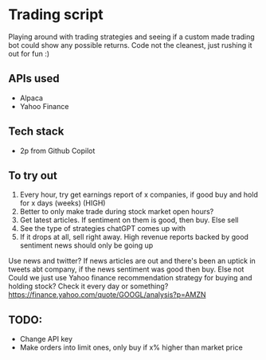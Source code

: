 # Trading script
Playing around with trading strategies and seeing if a custom made trading bot could show any possible returns.
Code not the cleanest, just rushing it out for fun :)

## APIs used
- Alpaca 
- Yahoo Finance 


## Tech stack
- 2p from Github Copilot

## To try out 
1. Every hour, try get earnings report of x companies, if good buy and hold for x days (weeks) (HIGH)
2. Better to only make trade during stock market open hours?
2. Get latest articles. If sentiment on them is good, then buy. Else sell 
3. See the type of strategies chatGPT comes up with
3. If it drops at all, sell right away. High revenue reports backed by good sentiment news should only be going up

Use news and twitter? If news articles are out and there's been an uptick in tweets abt company, if the news sentiment was good then buy. Else not
Could we just use Yahoo finance recommendation strategy for buying and holding stock?
Check it every day or something?
https://finance.yahoo.com/quote/GOOGL/analysis?p=AMZN

## TODO:
- Change API key
- Make orders into limit ones, only buy if x% higher than market price
